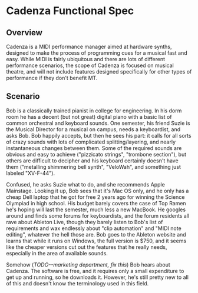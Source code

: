 Cadenza Functional Spec
===

Overview
---

Cadenza is a MIDI performance manager aimed at hardware synths, designed to make the process of programming cues for a musical fast and easy.  While MIDI is fairly ubiquitous and there are lots of different performance scenarios, the scope of Cadenza is focused on musical theatre, and will not include features designed specifically for other types of performance if they don't benefit MT.

Scenario
---

Bob is a classically trained pianist in college for engineering.  In his dorm room he has a decent (but not great) digital piano with a basic list of common orchestral and keyboard sounds.  One semester, his friend Suzie is the Musical Director for a musical on campus, needs a keyboardist, and asks Bob.  Bob happily accepts, but then he sees his part: it calls for all sorts of crazy sounds with lots of complicated splitting/layering, and nearly instantaneous changes between them.  Some of the required sounds are obvious and easy to achieve ("pizzicato strings", "trombone section"), but others are difficult to decipher and his keyboard certainly doesn't have them ("metalling shimmering bell synth", "VeloWah", and something just labeled "XV-F-44").

Confused, he asks Suzie what to do, and she recommends Apple Mainstage.  Looking it up, Bob sees that it's Mac OS only, and he only has a cheap Dell laptop that he got for free 2 years ago for winning the Science Olympiad in high school.  His budget barely covers the case of Top Ramen he's hoping will last the semester, much less a new MacBook.  He googles around and finds some forums for keyboardists, and the forum residents all rave about Ableton Live, though they barely listen to Bob's list of requirements and wax endlessly about "clip automation" and "MIDI note editing", whatever the hell those are.  Bob goes to the Ableton website and learns that while it runs on Windows, the full version is $750, and it seems like the cheaper versions cut out the features that he really needs, especially in the area of available sounds.

Somehow (*TODO--marketing department, fix this*) Bob hears about Cadenza.  The software is free, and it requires only a small expenditure to get up and running, so he downloads it.  However, he's still pretty new to all of this and doesn't know the terminology used in this field.
